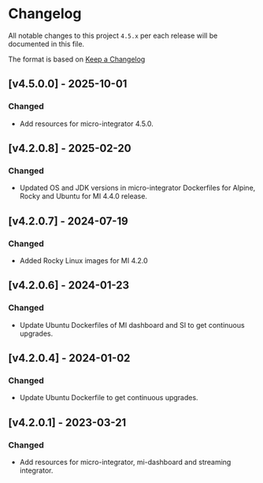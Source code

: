 # Changelog

All notable changes to this project `4.5.x` per each release will be documented in this file.

The format is based on [Keep a Changelog](https://keepachangelog.com/en/1.0.0/)

## [v4.5.0.0] - 2025-10-01
### Changed
- Add resources for micro-integrator 4.5.0.

## [v4.2.0.8] - 2025-02-20
### Changed
- Updated OS and JDK versions in micro-integrator Dockerfiles for Alpine, Rocky and Ubuntu for MI 4.4.0 release.

## [v4.2.0.7] - 2024-07-19
### Changed
- Added Rocky Linux images for MI 4.2.0

## [v4.2.0.6] - 2024-01-23
### Changed
- Update Ubuntu Dockerfiles of MI dashboard and SI to get continuous upgrades.

## [v4.2.0.4] - 2024-01-02
### Changed
- Update Ubuntu Dockerfile to get continuous upgrades.

## [v4.2.0.1] - 2023-03-21
### Changed
- Add resources for micro-integrator, mi-dashboard and streaming integrator.

